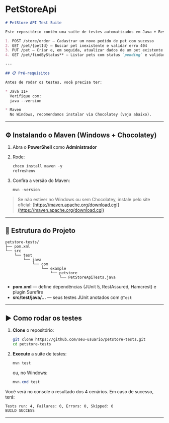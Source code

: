 # PetStoreApi

````markdown
# PetStore API Test Suite

Este repositório contém uma suíte de testes automatizados em Java + RestAssured para a API pública do Swagger PetStore. Os testes cobrem:

1. POST /store/order – Cadastrar um novo pedido de pet com sucesso  
2. GET /pet/{petId} – Buscar pet inexistente e validar erro 404  
3. PUT /pet – Criar e, em seguida, atualizar dados de um pet existente  
4. GET /pet/findByStatus** – Listar pets com status `pending` e validar resultado  

---

## 📋 Pré-requisitos

Antes de rodar os testes, você precisa ter:

* Java 11+  
  Verifique com:
  java --version

* Maven
  No Windows, recomendamos instalar via Chocolatey (veja abaixo).
````
---

## ⚙️ Instalando o Maven (Windows + Chocolatey)

1. Abra o **PowerShell** como **Administrador**
2. Rode:

   ```powershell
   choco install maven -y
   refreshenv
   ```
3. Confira a versão do Maven:

   ```powershell
   mvn -version
   ```

> Se não estiver no Windows ou sem Chocolatey, instale pelo site oficial:
> [https://maven.apache.org/download.cgi](https://maven.apache.org/download.cgi)

---

## 📂 Estrutura do Projeto

```
petstore-tests/
├── pom.xml
└── src
    └── test
        └── java
            └── com
                └── example
                    └── petstore
                        └── PetStoreApiTests.java
```

* **pom.xml** — define dependências (JUnit 5, RestAssured, Hamcrest) e plugin Surefire
* **src/test/java/...** — seus testes JUnit anotados com `@Test`

---

## ▶️ Como rodar os testes

1. **Clone** o repositório:

   ```bash
   git clone https://github.com/seu-usuario/petstore-tests.git
   cd petstore-tests
   ```
2. **Execute** a suíte de testes:

   ```bash
   mvn test
   ```

   ou, no Windows:

   ```powershell
   mvn.cmd test
   ```

Você verá no console o resultado dos 4 cenários. Em caso de sucesso, terá:

```
Tests run: 4, Failures: 0, Errors: 0, Skipped: 0
BUILD SUCCESS
```

---



